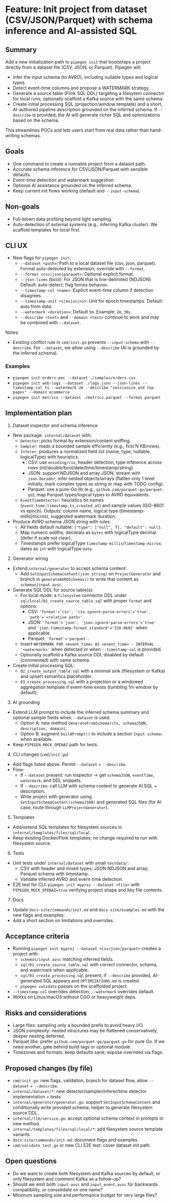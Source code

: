 # Feature: Init project from dataset (CSV/JSON/Parquet) with schema inference and AI-assisted SQL

## Summary
Add a new initialization path to `pipegen init` that bootstraps a project directly from a dataset file (CSV, JSON, or Parquet). Pipegen will:
- Infer the input schema (to AVRO), including nullable types and logical types.
- Detect event-time columns and propose a WATERMARK strategy.
- Generate a source table (Flink SQL DDL) targeting a filesytem connector for local runs; optionally scaffold a Kafka source with the same schema.
- Create initial processing SQL (projection/window template) and a short, AI-authored pipeline description grounded on the inferred schema. If `--describe` is provided, the AI will generate richer SQL and optimizations based on the schema.

This streamlines POCs and lets users start from real data rather than hand-writing schemas.

## Goals
- One command to create a runnable project from a dataset path.
- Accurate schema inference for CSV/JSON/Parquet with sensible defaults.
- Event-time detection and watermark suggestion.
- Optional AI assistance grounded on the inferred schema.
- Keep current init flows working (default and `--input-schema`).

## Non-goals
- Full-blown data profiling beyond light sampling.
- Auto-detection of external systems (e.g., inferring Kafka cluster). We scaffold templates for local first.

## CLI UX
- New flags for `pipegen init`:
  - `--dataset <path>`: Path to a local dataset file (csv, json, parquet). Format auto-detected by extension; override with `--format`.
  - `--format <csv|json|parquet>`: Optional explicit format.
  - `--json-lines` (bool): For JSON that is line-delimited (NDJSON). Default: auto-detect; flag forces behavior.
  - `--timestamp-col <name>`: Explicit event-time column if detection disagrees.
  - `--timestamp-unit <s|ms|us|ns>`: Unit for epoch timestamps. Default: auto from data.
  - `--watermark <duration>`: Default `5m`. Example: `2m`, `30s`.
  - `--describe <text>` and `--domain <text>` continue to work and may be combined with `--dataset`.

Notes:
- Existing conflict rule in `cmd/init.go` prevents `--input-schema` with `--describe`. For `--dataset`, we allow using `--describe` (AI is grounded by the inferred schema).

### Examples
- `pipegen init orders-poc --dataset ./samples/orders.csv`
- `pipegen init web-logs --dataset ./logs.json --json-lines --timestamp-col ts --watermark 2m --describe "sessionize and top pages" --domain ecommerce`
- `pipegen init metrics --dataset ./metrics.parquet --format parquet`

## Implementation plan
1) Dataset inspector and schema inference
- New package: `internal/dataset` with:
  - `Detector`: picks format by extension/content sniffing.
  - `Sampler`: reads a bounded sample efficiently (e.g., first N KB/rows).
  - `Inferer`: produces a normalized field list (name, type, nullable, logicalType) with heuristics:
    - CSV: use `encoding/csv`, header detection, type inference across rows (int/double/bool/date/time/timestamp/string).
    - JSON: support NDJSON and array JSON; stream with `json.Decoder`; infer nested objects/arrays (flatten only 1 level initially, mark complex types as string or map with TODO config).
    - Parquet: use a pure-Go lib (e.g., `github.com/parquet-go/parquet-go`); map Parquet types/logical types to AVRO equivalents.
  - `EventTimeDetector`: heuristics on names (`event_time,timestamp,ts,created_at`) and sample values (ISO-8601 vs epoch). Outputs: column name, logical type (timestamp-millis|micros), suggested watermark duration.
- Produce AVRO schema JSON string with rules:
  - All fields default nullable: `{"type": ["null", T], "default": null}`.
  - Map numeric widths; decimals as `bytes` with logicalType decimal (defer if scale not clear).
  - Timestamps prefer logicalType `timestamp-millis`/`timestamp-micros`; dates as `int` with logicalType `date`.

2) Generator wiring
- Extend `internal/generator` to accept schema content:
  - Add `SetInputSchemaContent(json string)` on `ProjectGenerator` and branch in `generateAVROSchemas()` to write that content as `schemas/input.avsc`.
- Generate SQL DDL for source table(s):
  - For local mode: a `filesystem` connector DDL under `sql/local/01_create_source_table.sql` with proper `format` and options:
    - CSV: `'format'='csv', 'csv.ignore-parse-errors'='true', 'path'='<relative path>'`.
    - JSON: `'format'='json', 'json.ignore-parse-errors'='true'` and `'json.timestamp-format.standard'='ISO-8601'` when applicable.
    - Parquet: `'format'='parquet'`.
  - Insert `WATERMARK FOR <event_time> AS <event_time> - INTERVAL '<watermark>'` when detected or when `--timestamp-col` is provided.
  - Optionally scaffold a Kafka source DDL disabled by default (commented) with same schema.
- Create initial processing SQL:
  - `02_create_output_table.sql` with a minimal sink (filesystem or Kafka) and upsert semantics placeholder.
  - `03_create_processing.sql` with a projection or a windowed aggregation template if event-time exists (tumbling 1m window by default).

3) AI grounding
- Extend LLM prompt to include the inferred schema summary and optional sample fields when `--dataset` is used.
  - Option A: new method `GenerateFromSchema(ctx, schemaJSON, description, domain)`.
  - Option B: augment `buildPrompt()` to include a section `Input schema:` when available.
- Keep `PIPEGEN_MOCK_OPENAI` path for tests.

4) CLI changes (`cmd/init.go`)
- Add flags listed above. Permit `--dataset` + `--describe`.
- Flow:
  - If `--dataset` present: run inspector -> get `schemaJSON`, `eventTime`, `watermark`, and DDL snippets.
  - If `--describe`: call LLM with schema context to generate AI SQL + description.
  - Write project with generator using `SetInputSchemaContent(schemaJSON)` and generated SQL files (for AI case, route through `LLMProjectGenerator`).

5) Templates
- Add/extend SQL templates for filesystem sources in `internal/templates/files/sql/local`.
- Keep existing Docker/Flink templates; no change required to run with filesystem source.

6) Tests
- Unit tests under `internal/dataset` with small `testdata/`:
  - CSV with header and mixed types; JSON NDJSON and array; Parquet schema with timestamp.
  - Validate inferred AVRO and event-time detection.
- E2E test for CLI: `pipegen init myproj --dataset <file>` with `PIPEGEN_MOCK_OPENAI=true` verifying project shape and key file contents.

7) Docs
- Update `docs-site/commands/init.md` and `docs-site/examples.md` with the new flags and examples.
- Add a short section on limitations and overrides.

## Acceptance criteria
- Running `pipegen init myproj --dataset <csv/json/parquet>` creates a project with:
  - `schemas/input.avsc` matching inferred fields.
  - `sql/01_create_source_table.sql` with correct connector, schema, and watermark when applicable.
  - `sql/03_create_processing.sql` present; if `--describe` provided, AI-generated SQL appears and `OPTIMIZATIONS.md` is created.
  - `pipegen validate` passes on the scaffolded project.
- `--timestamp-col` overrides detection; `--watermark` overrides default.
- Works on Linux/macOS without CGO or heavyweight deps.

## Risks and considerations
- Large files: sampling only a bounded prefix to avoid heavy I/O.
- JSON complexity: nested structures may be flattened conservatively; deeper nesting deferred.
- Parquet libs: prefer `github.com/parquet-go/parquet-go` for pure Go. If we need another, gate behind build tags or optional module.
- Timezones and formats: keep defaults sane; expose overrides via flags.

## Proposed changes (by file)
- `cmd/init.go`: new flags, validation, branch for dataset flow, allow `--dataset` + `--describe`.
- `internal/dataset/*`: new detector/sampler/inferer/time detector implementation + tests.
- `internal/generator/generator.go`: support `SetInputSchemaContent` and conditionally write provided schema; helper to generate filesystem source DDL.
- `internal/llm/service.go`: accept optional schema context in prompts or new method.
- `internal/templates/files/sql/local/*`: add filesystem source template variants.
- `docs-site/commands/init.md`: document flags and examples.
- `cmd/validate_test.go` or new CLI E2E test: cover dataset init path.

## Open questions
- Do we want to create both filesystem and Kafka sources by default, or only filesystem and comment Kafka as a follow-up?
- Should we emit both `input.avsc` and `input_event.avsc` for backwards compatibility, or consolidate on one name?
- Minimum sampling size and performance budget for very large files?
